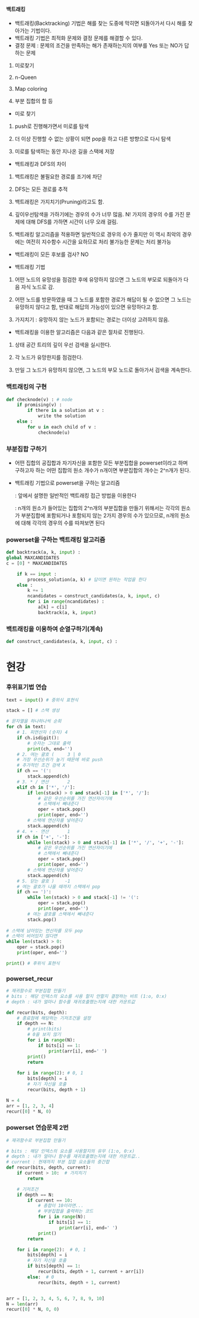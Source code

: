 ﻿#### 백트래킹

* 백트래킹(Backtracking) 기법은 해를 찾는 도중에 막히면 되돌아가서 다시 해를 찾아가는 기법이다.
* 백트래킹 기법은 최적화 문제와 결정 문제를 해결할 수 있다.
* 결정 문제 : 문제의 조건을 만족하는 해가 존재하는지의 여부를 Yes 또는 NO가 답하는 문제

1. 미로찾기

2. n-Queen

3. Map coloring

4. 부분 집합의 합 등

* 미로 찾기

1. push로 진행해가면서 미로를 탐색

2. 더 이상 진행할 수 없는 상황이 되면 pop을 하고 다른 방향으로 다시 탐색

3. 미로를 탐색하는 동안 지나온 길을 스택에 저장

* 백트래킹과 DFS의 차이

1. 백트래킹은 불필요한 경로를 조기에 차단

2. DFS는 모든 경로를 추적

3. 백트래킹은 가지치기(Pruning)라고도 함.

4. 깊이우선탐색을 가하기에는 경우의 수가 너무 많음. N! 가지의 경우의 수를 가진 문제에 대해 DFS를 가하면 시간이 너무 오래 걸림.

5. 백트래킹 알고리즘을 적용하면 일반적으로 경우의 수가 줄지만 이 역시 최악의 경우에는 여전히 지수함수 시간을 요하므로 처리 불가능한 문제는 처리 불가능

* 백트래킹이 모든 후보를 검사? NO

* 백트래킹 기법

1. 어떤 노드의 유망성을 점검한 후에 유망하지 않으면 그 노드의 부모로 되돌아가 다음 자식 노드로 감.

2. 어떤 노드를 방문하였을 때 그 노드를 포함한 경로가 해답이 될 수 없으면 그 노드는 유망하지 않다고 함, 반대로 해답의 가능성이 있으면 유망하다고 함.

3. 가지치기 : 유망하지 않는 노드가 포함되는 경로는 더이상 고려하지 않음.

* 백트래킹을 이용한 알고리즘은 다음과 같은 절차로 진행된다.

1. 상태 공간 트리의 깊이 우선 검색을 실시한다.

2. 각 노드가 유망한지를 점검한다.

3. 만일 그 노드가 유망하지 않으면, 그 노드의 부모 노드로 돌아가서 검색을 계속한다.

### 백트래킹의 구현

```python
def checknode(v) : # node
    if promising(v) :
        if there is a solution at v :
            write the solution
    else :
        for u in each child of v :
            checknode(u)
```

### 부분집합 구하기

* 어떤 집합의 공집합과 자기자신을 포함한 모든 부분집합을 powerset이라고 하며 구하고자 하는 어떤 집합의 원소 개수가 n개이면 부분집합의 개수는 2^n개가 된다.

* 백트래킹 기법으로 powerset을 구하는 알고리즘

  : 앞에서 설명한 일반적인 백트래킹 접근 방법을 이용한다

  : n개의 원소가 들어있는 집합의 2^n개의 부분집합을 만들기 위해서는 각각의 원소가 부분집합에 포함되거나 포함되지 않는 2가지 경우의 수가 있으므로, n개의 원소에 대해 각각의 경우의 수를 따져보면 된다

### powerset을 구하는 백트래킹 알고리즘

```python
def backtrack(a, k, input) :
global MAXCANDIDATES
c = [0] * MAXCANDIDATES

    if k == input :
        process_solution(a, k) # 답이면 원하는 작업을 한다
    else :
        k += 1
        ncandidates = construct_candidates(a, k, input, c)
        for i in range(ncandidates) :
            a[k] = c[i]
            backtrack(a, k, input)
```

### 백트래킹을 이용하여 순열구하기(계속)

```python
def construct_candidates(a, k, input, c) :
```

# 현강

### 후위표기법 연습

```python
text = input() # 중위식 표현식

stack = [] # 스택 생성

# 문자열을 하나하나씩 순회
for ch in text:
    # 1. 피연산자 (숫자) 4
    if ch.isdigit():
        # 숫자는 그대로 출력
        print(ch, end='')
    # 2. 여는 괄호 (     3 | 0
    # 가장 우선순위가 높기 때문에 바로 push
    # 추가적인 조건 검색 X
    if ch == '(':
        stack.append(ch)
    # 3. * / 연산       2
    elif ch in ['*', '/']:
        if len(stack) > 0 and stack[-1] in ['*', '/']:
            # 같은 우선순위를 가진 연산자이기에
            # 스택에서 빼내준다
            oper = stack.pop()
            print(oper, end='')
        # 스택에 연산자를 넣어준다
        stack.append(ch)
    # 4. + - 연산       1
    if ch in ['+', '-']:
        while len(stack) > 0 and stack[-1] in ['*', '/', '+', '-']:
            # 같은 우선순위를 가진 연산자이기에
            # 스택에서 빼내준다
            oper = stack.pop()
            print(oper, end='')
        # 스택에 연산자를 넣어준다
        stack.append(ch)
    # 5. 닫는 괄호 )    -1
    # 여는 괄호가 나올 때까지 스택에서 pop
    if ch == ')':
        while len(stack) > 0 and stack[-1] != '(':
            oper = stack.pop()
            print(oper, end='')
        # 여는 괄호를 스택에서 빼내준다
        stack.pop()
        
# 스택에 남아있는 연산자를 모두 pop
# 스택이 비어있지 않다면
while len(stack) > 0:
    oper = stack.pop()
    print(oper, end='')

print() # 후위식 표현식
```

### powerset_recur

```python
# 재귀함수로 부분집합 만들기
# bits : 해당 인덱스의 요소를 사용 할지 안할지 결정하는 비트 (1:o, 0:x)
# depth : 내가 얼마나 함수를 재귀호출했는지에 대한 카운트값

def recur(bits, depth):
    # 종료점에 해당하는 기저조건을 설정
    if depth == N:
        # print(bits)
        # 0을 보지 않기
        for i in range(N):
            if bits[i] == 1:
                print(arr[i], end=' ')
        print()
        return
    
    for i in range(2): # 0, 1
        bits[depth] = i
        # 자기 자신을 호출
        recur(bits, depth + 1)

N = 4
arr = [1, 2, 3, 4]
recur([0] * N, 0)
```

### powerset 연습문제 2번

```python
# 재귀함수로 부분집합 만들기

# bits : 해당 인덱스의 요소를 사용할지의 유무 (1:o, 0:x)
# depth : 내가 얼마나 함수를 재귀호출했는지에 대한 카운트값..
# current : 현재까지 부분 집합 요소들의 중간합
def recur(bits, depth, current):
    if current > 10:  # 가지치기
        return

    # 기저조건
    if depth == N:
        if current == 10:
            # 총합이 10이라면...
            # 부분집합을 출력하는 코드
            for i in range(N):
                if bits[i] == 1:
                    print(arr[i], end=' ')
            print()
        return

    for i in range(2):  # 0, 1
        bits[depth] = i
        # 자기 자신을 호출
        if bits[depth] == 1:
            recur(bits, depth + 1, current + arr[i])
        else:  # 0
            recur(bits, depth + 1, current)


arr = [1, 2, 3, 4, 5, 6, 7, 8, 9, 10]
N = len(arr)
recur([0] * N, 0, 0)
```